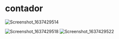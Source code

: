 # contador

![Screenshot_1637429514](https://user-images.githubusercontent.com/62524570/142733893-ec03990c-8cfe-40d8-a9e8-e352e16125d0.png)


![Screenshot_1637429518](https://user-images.githubusercontent.com/62524570/142733895-e23bc810-dd91-4366-b10f-7de2480dc9d6.png)
![Screenshot_1637429522](https://user-images.githubusercontent.com/62524570/142733897-a5d24743-b94f-4063-9036-b5e4ba556b15.png)
